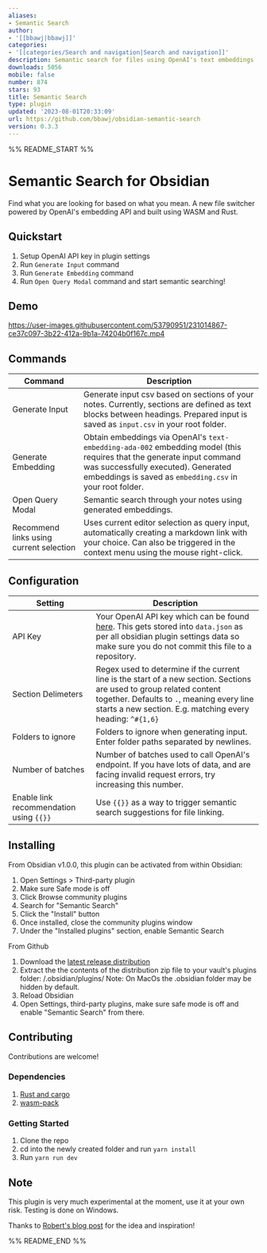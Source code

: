```yaml
---
aliases:
- Semantic Search
author:
- '[[bbawj|bbawj]]'
categories:
- '[[categories/Search and navigation|Search and navigation]]'
description: Semantic search for files using OpenAI's text embeddings
downloads: 5056
mobile: false
number: 874
stars: 93
title: Semantic Search
type: plugin
updated: '2023-08-01T20:33:09'
url: https://github.com/bbawj/obsidian-semantic-search
version: 0.3.3
---
```


%% README_START %%

# Semantic Search for Obsidian

Find what you are looking for based on what you mean. A new file switcher powered by OpenAI's embedding API and built using WASM and Rust.

## Quickstart

1. Setup OpenAI API key in plugin settings
2. Run `Generate Input` command
3. Run `Generate Embedding` command
4. Run `Open Query Modal` command and start semantic searching!

## Demo
https://user-images.githubusercontent.com/53790951/231014867-ce37c097-3b22-412a-9b1a-74204b0f167c.mp4

## Commands
|Command|Description|
|-------|-----------|
|Generate Input|Generate input csv based on sections of your notes. Currently, sections are defined as text blocks between headings. Prepared input is saved as `input.csv` in your root folder.
|Generate Embedding|Obtain embeddings via OpenAI's `text-embedding-ada-002` embedding model (this requires that the generate input command was successfully executed). Generated embeddings is saved as `embedding.csv` in your root folder.
|Open Query Modal|Semantic search through your notes using generated embeddings.
|Recommend links using current selection|Uses current editor selection as query input, automatically creating a markdown link with your choice. Can also be triggered in the context menu using the mouse right-click.

## Configuration
|Setting|Description|
|-------|-----------|
|API Key| Your OpenAI API key which can be found [here](https://platform.openai.com/account/api-keys). This gets stored into `data.json` as per all obsidian plugin settings data so make sure you do not commit this file to a repository.
|Section Delimeters| Regex used to determine if the current line is the start of a new section. Sections are used to group related content together. Defaults to `.`, meaning every line starts a new section. E.g. matching every heading: `^#{1,6} `
|Folders to ignore| Folders to ignore when generating input. Enter folder paths separated by newlines.
|Number of batches| Number of batches used to call OpenAI's endpoint. If you have lots of data, and are facing invalid request errors, try increasing this number.
|Enable link recommendation using `{{}}`| Use `{{}}` as a way to trigger semantic search suggestions for file linking.

## Installing

From Obsidian v1.0.0, this plugin can be activated from within Obsidian:

1. Open Settings > Third-party plugin
2. Make sure Safe mode is off
3. Click Browse community plugins
4. Search for "Semantic Search"
5. Click the "Install" button
6. Once installed, close the community plugins window
7. Under the "Installed plugins" section, enable Semantic Search

From Github
1. Download the [latest release distribution](https://github.com/bbawj/obsidian-semantic-search/releases)
2. Extract the the contents of the distribution zip file to your vault's plugins folder: <vault>/.obsidian/plugins/ Note: On MacOs the .obsidian folder may be hidden by default.
3. Reload Obsidian
4. Open Settings, third-party plugins, make sure safe mode is off and enable "Semantic Search" from there.

## Contributing

Contributions are welcome!

### Dependencies
1. [Rust and cargo](https://www.rust-lang.org/tools/install)
2. [wasm-pack](https://rustwasm.github.io/wasm-pack/installer/)

### Getting Started
1. Clone the repo
2. cd into the newly created folder and run `yarn install`
3. Run `yarn run dev`

## Note
This plugin is very much experimental at the moment, use it at your own risk. Testing is done on Windows.

Thanks to [Robert's blog post](https://reasonabledeviations.com/2023/02/05/gpt-for-second-brain/?utm_source=pocket_saves) for the idea and inspiration!


%% README_END %%